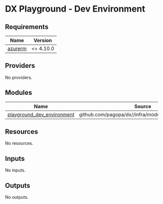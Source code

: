 # DX Playground - Dev Environment

<!-- BEGIN_TF_DOCS -->
## Requirements

| Name | Version |
|------|---------|
| <a name="requirement_azurerm"></a> [azurerm](#requirement\_azurerm) | <= 4.10.0 |

## Providers

No providers.

## Modules

| Name | Source | Version |
|------|--------|---------|
| <a name="module_playground_dev_environment"></a> [playground\_dev\_environment](#module\_playground\_dev\_environment) | github.com/pagopa/dx//infra/modules/azure_core_infra | a66737a485c710eeb972076fab4a0e0bd94d05ef |

## Resources

No resources.

## Inputs

No inputs.

## Outputs

No outputs.
<!-- END_TF_DOCS -->
